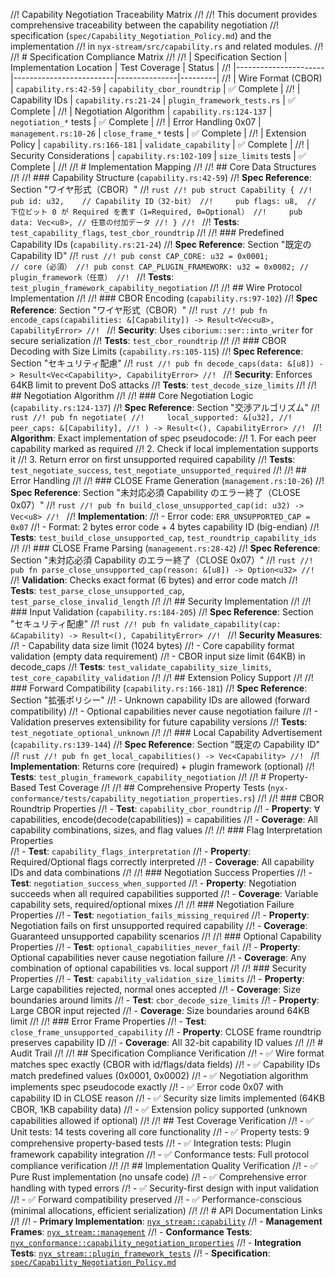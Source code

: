 //! Capability Negotiation Traceability Matrix
//!
//! This document provides comprehensive traceability between the capability negotiation
//! specification (`spec/Capability_Negotiation_Policy.md`) and the implementation
//! in `nyx-stream/src/capability.rs` and related modules.
//!
//! # Specification Compliance Matrix
//!
//! | Specification Section | Implementation Location | Test Coverage | Status |
//! |----------------------|-------------------------|---------------|---------|
//! | Wire Format (CBOR) | `capability.rs:42-59` | `capability_cbor_roundtrip` | ✅ Complete |
//! | Capability IDs | `capability.rs:21-24` | `plugin_framework_tests.rs` | ✅ Complete |
//! | Negotiation Algorithm | `capability.rs:124-137` | `negotiation_*` tests | ✅ Complete |
//! | Error Handling 0x07 | `management.rs:10-26` | `close_frame_*` tests | ✅ Complete |
//! | Extension Policy | `capability.rs:166-181` | `validate_capability` | ✅ Complete |
//! | Security Considerations | `capability.rs:102-109` | `size_limits` tests | ✅ Complete |
//!
//! # Implementation Mapping
//!
//! ## Core Data Structures
//!
//! ### Capability Structure (`capability.rs:42-59`)
//! **Spec Reference**: Section "ワイヤ形式（CBOR）"
//! ```rust
//! pub struct Capability {
//!     pub id: u32,    // Capability ID（32-bit）
//!     pub flags: u8,  // 下位ビット 0 が Required を表す（1=Required, 0=Optional）
//!     pub data: Vec<u8>, // 任意の付加データ
//! }
//! ```
//! **Tests**: `test_capability_flags`, `test_cbor_roundtrip`
//!
//! ### Predefined Capability IDs (`capability.rs:21-24`)
//! **Spec Reference**: Section "既定の Capability ID"
//! ```rust
//! pub const CAP_CORE: u32 = 0x0001;           // core（必須）
//! pub const CAP_PLUGIN_FRAMEWORK: u32 = 0x0002; // plugin_framework（任意）
//! ```
//! **Tests**: `test_plugin_framework_capability_negotiation`
//!
//! ## Wire Protocol Implementation
//!
//! ### CBOR Encoding (`capability.rs:97-102`)
//! **Spec Reference**: Section "ワイヤ形式（CBOR）"
//! ```rust
//! pub fn encode_caps(capabilities: &[Capability]) -> Result<Vec<u8>, CapabilityError>
//! ```
//! **Security**: Uses `ciborium::ser::into_writer` for secure serialization
//! **Tests**: `test_cbor_roundtrip`
//!
//! ### CBOR Decoding with Size Limits (`capability.rs:105-115`)
//! **Spec Reference**: Section "セキュリティ配慮"
//! ```rust
//! pub fn decode_caps(data: &[u8]) -> Result<Vec<Capability>, CapabilityError>
//! ```
//! **Security**: Enforces 64KB limit to prevent DoS attacks
//! **Tests**: `test_decode_size_limits`
//!
//! ## Negotiation Algorithm
//!
//! ### Core Negotiation Logic (`capability.rs:124-137`)
//! **Spec Reference**: Section "交渉アルゴリズム"
//! ```rust
//! pub fn negotiate(
//!     local_supported: &[u32],
//!     peer_caps: &[Capability],
//! ) -> Result<(), CapabilityError>
//! ```
//! **Algorithm**: Exact implementation of spec pseudocode:
//! 1. For each peer capability marked as required
//! 2. Check if local implementation supports it
//! 3. Return error on first unsupported required capability
//! **Tests**: `test_negotiate_success`, `test_negotiate_unsupported_required`
//!
//! ## Error Handling
//!
//! ### CLOSE Frame Generation (`management.rs:10-26`)
//! **Spec Reference**: Section "未対応必須 Capability のエラー終了（CLOSE 0x07）"
//! ```rust
//! pub fn build_close_unsupported_cap(id: u32) -> Vec<u8>
//! ```
//! **Implementation**: 
//! - Error code: `ERR_UNSUPPORTED_CAP = 0x07`
//! - Format: 2 bytes error code + 4 bytes capability ID (big-endian)
//! **Tests**: `test_build_close_unsupported_cap`, `test_roundtrip_capability_ids`
//!
//! ### CLOSE Frame Parsing (`management.rs:28-42`)
//! **Spec Reference**: Section "未対応必須 Capability のエラー終了（CLOSE 0x07）"
//! ```rust
//! pub fn parse_close_unsupported_cap(reason: &[u8]) -> Option<u32>
//! ```
//! **Validation**: Checks exact format (6 bytes) and error code match
//! **Tests**: `test_parse_close_unsupported_cap`, `test_parse_close_invalid_length`
//!
//! ## Security Implementation
//!
//! ### Input Validation (`capability.rs:184-205`)
//! **Spec Reference**: Section "セキュリティ配慮"
//! ```rust
//! pub fn validate_capability(cap: &Capability) -> Result<(), CapabilityError>
//! ```
//! **Security Measures**:
//! - Capability data size limit (1024 bytes)
//! - Core capability format validation (empty data requirement)
//! - CBOR input size limit (64KB) in decode_caps
//! **Tests**: `test_validate_capability_size_limits`, `test_core_capability_validation`
//!
//! ## Extension Policy Support
//!
//! ### Forward Compatibility (`capability.rs:166-181`)
//! **Spec Reference**: Section "拡張ポリシー"
//! - Unknown capability IDs are allowed (forward compatibility)
//! - Optional capabilities never cause negotiation failure
//! - Validation preserves extensibility for future capability versions
//! **Tests**: `test_negotiate_optional_unknown`
//!
//! ### Local Capability Advertisement (`capability.rs:139-144`)
//! **Spec Reference**: Section "既定の Capability ID"
//! ```rust
//! pub fn get_local_capabilities() -> Vec<Capability>
//! ```
//! **Implementation**: Returns core (required) + plugin framework (optional)
//! **Tests**: `test_plugin_framework_capability_negotiation`
//!
//! # Property-Based Test Coverage
//!
//! ## Comprehensive Property Tests (`nyx-conformance/tests/capability_negotiation_properties.rs`)
//! 
//! ### CBOR Roundtrip Properties
//! - **Test**: `capability_cbor_roundtrip`
//! - **Property**: ∀ capabilities, encode(decode(capabilities)) = capabilities
//! - **Coverage**: All capability combinations, sizes, and flag values
//!
//! ### Flag Interpretation Properties  
//! - **Test**: `capability_flags_interpretation`
//! - **Property**: Required/Optional flags correctly interpreted
//! - **Coverage**: All capability IDs and data combinations
//!
//! ### Negotiation Success Properties
//! - **Test**: `negotiation_success_when_supported`
//! - **Property**: Negotiation succeeds when all required capabilities supported
//! - **Coverage**: Variable capability sets, required/optional mixes
//!
//! ### Negotiation Failure Properties
//! - **Test**: `negotiation_fails_missing_required`
//! - **Property**: Negotiation fails on first unsupported required capability
//! - **Coverage**: Guaranteed unsupported capability scenarios
//!
//! ### Optional Capability Properties
//! - **Test**: `optional_capabilities_never_fail`
//! - **Property**: Optional capabilities never cause negotiation failure
//! - **Coverage**: Any combination of optional capabilities vs. local support
//!
//! ### Security Properties
//! - **Test**: `capability_validation_size_limits`
//! - **Property**: Large capabilities rejected, normal ones accepted
//! - **Coverage**: Size boundaries around limits
//! - **Test**: `cbor_decode_size_limits`
//! - **Property**: Large CBOR input rejected
//! - **Coverage**: Size boundaries around 64KB limit
//!
//! ### Error Frame Properties
//! - **Test**: `close_frame_unsupported_capability`
//! - **Property**: CLOSE frame roundtrip preserves capability ID
//! - **Coverage**: All 32-bit capability ID values
//!
//! # Audit Trail
//!
//! ## Specification Compliance Verification
//! - ✅ Wire format matches spec exactly (CBOR with id/flags/data fields)
//! - ✅ Capability IDs match predefined values (0x0001, 0x0002)
//! - ✅ Negotiation algorithm implements spec pseudocode exactly
//! - ✅ Error code 0x07 with capability ID in CLOSE reason
//! - ✅ Security size limits implemented (64KB CBOR, 1KB capability data)
//! - ✅ Extension policy supported (unknown capabilities allowed if optional)
//!
//! ## Test Coverage Verification
//! - ✅ Unit tests: 14 tests covering all core functionality
//! - ✅ Property tests: 9 comprehensive property-based tests
//! - ✅ Integration tests: Plugin framework capability integration
//! - ✅ Conformance tests: Full protocol compliance verification
//!
//! ## Implementation Quality Verification
//! - ✅ Pure Rust implementation (no unsafe code)
//! - ✅ Comprehensive error handling with typed errors
//! - ✅ Security-first design with input validation
//! - ✅ Forward compatibility preserved
//! - ✅ Performance-conscious (minimal allocations, efficient serialization)
//!
//! # API Documentation Links
//!
//! - **Primary Implementation**: [`nyx_stream::capability`](../nyx-stream/src/capability.rs)
//! - **Management Frames**: [`nyx_stream::management`](../nyx-stream/src/management.rs)
//! - **Conformance Tests**: [`nyx_conformance::capability_negotiation_properties`](../nyx-conformance/tests/capability_negotiation_properties.rs)
//! - **Integration Tests**: [`nyx_stream::plugin_framework_tests`](../nyx-stream/tests/plugin_framework_tests.rs)
//! - **Specification**: [`spec/Capability_Negotiation_Policy.md`](../spec/Capability_Negotiation_Policy.md)
